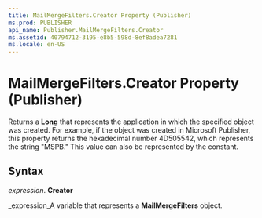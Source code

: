 ```yaml
---
title: MailMergeFilters.Creator Property (Publisher)
ms.prod: PUBLISHER
api_name: Publisher.MailMergeFilters.Creator
ms.assetid: 40794712-3195-e8b5-598d-8ef8adea7281
ms.locale: en-US
---
```



# MailMergeFilters.Creator Property (Publisher)

Returns a  **Long** that represents the application in which the specified object was created. For example, if the object was created in Microsoft Publisher, this property returns the hexadecimal number 4D505542, which represents the string "MSPB." This value can also be represented by the constant.


## Syntax

 _expression_. **Creator**

 _expression_A variable that represents a  **MailMergeFilters** object.



